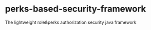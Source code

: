 # perks-based-security-framework
The lightweight role&amp;perks authorization security java framework
